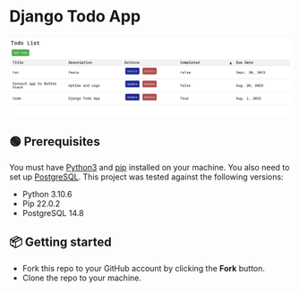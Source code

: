 # Django Todo App

<!---**Tutorial**: [Deploying Django Apps with Docker: A Step-by-Step Guide](https://betterstack.com/community/guides/scaling-python/dockerize-django/) -->

![Django todo app screenshot](screenshot.png)

## 🟢 Prerequisites

You must have [Python3](https://www.python.org/downloads/) and [pip](https://pypi.org/project/pip/) installed on your machine. You also need to set up [PostgreSQL](https://www.postgresql.org/download/). This project was tested against the following versions:

- Python 3.10.6
- Pip 22.0.2
- PostgreSQL 14.8

## 📦 Getting started

- Fork this repo to your GitHub account by clicking the **Fork** button.
- Clone the repo to your machine.
<!--
```bash
git clone https://github.com/<username>/django-todo-app
```

- [Follow the tutorial](https://betterstack.com/community/guides/scaling-python/dockerize-django/) to learn how to deploy the application using Docker.

- See the [docker](https://github.com/betterstack-community/django-todo-app/tree/docker) branch for the final code.

-->

